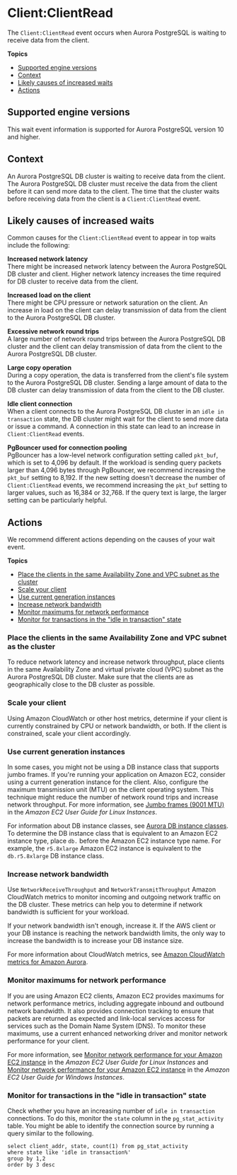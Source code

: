 # Client:ClientRead<a name="apg-waits.clientread"></a>

The `Client:ClientRead` event occurs when Aurora PostgreSQL is waiting to receive data from the client\.

**Topics**
+ [Supported engine versions](#apg-waits.clientread.context.supported)
+ [Context](#apg-waits.clientread.context)
+ [Likely causes of increased waits](#apg-waits.clientread.causes)
+ [Actions](#apg-waits.clientread.actions)

## Supported engine versions<a name="apg-waits.clientread.context.supported"></a>

This wait event information is supported for Aurora PostgreSQL version 10 and higher\.

## Context<a name="apg-waits.clientread.context"></a>

An Aurora PostgreSQL DB cluster is waiting to receive data from the client\. The Aurora PostgreSQL DB cluster must receive the data from the client before it can send more data to the client\. The time that the cluster waits before receiving data from the client is a `Client:ClientRead` event\.

## Likely causes of increased waits<a name="apg-waits.clientread.causes"></a>

Common causes for the `Client:ClientRead` event to appear in top waits include the following: 

**Increased network latency**  
There might be increased network latency between the Aurora PostgreSQL DB cluster and client\. Higher network latency increases the time required for DB cluster to receive data from the client\.

**Increased load on the client**  
There might be CPU pressure or network saturation on the client\. An increase in load on the client can delay transmission of data from the client to the Aurora PostgreSQL DB cluster\.

**Excessive network round trips**  
A large number of network round trips between the Aurora PostgreSQL DB cluster and the client can delay transmission of data from the client to the Aurora PostgreSQL DB cluster\.

**Large copy operation**  
During a copy operation, the data is transferred from the client's file system to the Aurora PostgreSQL DB cluster\. Sending a large amount of data to the DB cluster can delay transmission of data from the client to the DB cluster\.

**Idle client connection**  
When a client connects to the Aurora PostgreSQL DB cluster in an `idle in transaction` state, the DB cluster might wait for the client to send more data or issue a command\. A connection in this state can lead to an increase in `Client:ClientRead` events\.

**PgBouncer used for connection pooling**  
PgBouncer has a low\-level network configuration setting called `pkt_buf`, which is set to 4,096 by default\. If the workload is sending query packets larger than 4,096 bytes through PgBouncer, we recommend increasing the `pkt_buf` setting to 8,192\. If the new setting doesn't decrease the number of `Client:ClientRead` events, we recommend increasing the `pkt_buf` setting to larger values, such as 16,384 or 32,768\. If the query text is large, the larger setting can be particularly helpful\.

## Actions<a name="apg-waits.clientread.actions"></a>

We recommend different actions depending on the causes of your wait event\.

**Topics**
+ [Place the clients in the same Availability Zone and VPC subnet as the cluster](#apg-waits.clientread.actions.az-vpc-subnet)
+ [Scale your client](#apg-waits.clientread.actions.scale-client)
+ [Use current generation instances](#apg-waits.clientread.actions.db-instance-class)
+ [Increase network bandwidth](#apg-waits.clientread.actions.increase-network-bandwidth)
+ [Monitor maximums for network performance](#apg-waits.clientread.actions.monitor-network-performance)
+ [Monitor for transactions in the "idle in transaction" state](#apg-waits.clientread.actions.check-idle-in-transaction)

### Place the clients in the same Availability Zone and VPC subnet as the cluster<a name="apg-waits.clientread.actions.az-vpc-subnet"></a>

To reduce network latency and increase network throughput, place clients in the same Availability Zone and virtual private cloud \(VPC\) subnet as the Aurora PostgreSQL DB cluster\. Make sure that the clients are as geographically close to the DB cluster as possible\.

### Scale your client<a name="apg-waits.clientread.actions.scale-client"></a>

Using Amazon CloudWatch or other host metrics, determine if your client is currently constrained by CPU or network bandwidth, or both\. If the client is constrained, scale your client accordingly\.

### Use current generation instances<a name="apg-waits.clientread.actions.db-instance-class"></a>

In some cases, you might not be using a DB instance class that supports jumbo frames\. If you're running your application on Amazon EC2, consider using a current generation instance for the client\. Also, configure the maximum transmission unit \(MTU\) on the client operating system\. This technique might reduce the number of network round trips and increase network throughput\. For more information, see [ Jumbo frames \(9001 MTU\)](https://docs.aws.amazon.com/AWSEC2/latest/UserGuide/network_mtu.html#jumbo_frame_instances) in the *Amazon EC2 User Guide for Linux Instances*\.

For information about DB instance classes, see [Aurora DB instance classes](Concepts.DBInstanceClass.md)\. To determine the DB instance class that is equivalent to an Amazon EC2 instance type, place `db.` before the Amazon EC2 instance type name\. For example, the `r5.8xlarge` Amazon EC2 instance is equivalent to the `db.r5.8xlarge` DB instance class\.

### Increase network bandwidth<a name="apg-waits.clientread.actions.increase-network-bandwidth"></a>

Use `NetworkReceiveThroughput` and `NetworkTransmitThroughput` Amazon CloudWatch metrics to monitor incoming and outgoing network traffic on the DB cluster\. These metrics can help you to determine if network bandwidth is sufficient for your workload\. 

If your network bandwidth isn't enough, increase it\. If the AWS client or your DB instance is reaching the network bandwidth limits, the only way to increase the bandwidth is to increase your DB instance size\.

For more information about CloudWatch metrics, see [Amazon CloudWatch metrics for Amazon Aurora](Aurora.AuroraMySQL.Monitoring.Metrics.md)\.

### Monitor maximums for network performance<a name="apg-waits.clientread.actions.monitor-network-performance"></a>

If you are using Amazon EC2 clients, Amazon EC2 provides maximums for network performance metrics, including aggregate inbound and outbound network bandwidth\. It also provides connection tracking to ensure that packets are returned as expected and link\-local services access for services such as the Domain Name System \(DNS\)\. To monitor these maximums, use a current enhanced networking driver and monitor network performance for your client\. 

For more information, see [ Monitor network performance for your Amazon EC2 instance](https://docs.aws.amazon.com/AWSEC2/latest/UserGuide/monitoring-network-performance-ena.html) in the *Amazon EC2 User Guide for Linux Instances* and [Monitor network performance for your Amazon EC2 instance](https://docs.aws.amazon.com/AWSEC2/latest/WindowsGuide/monitoring-network-performance-ena.html) in the *Amazon EC2 User Guide for Windows Instances*\.

### Monitor for transactions in the "idle in transaction" state<a name="apg-waits.clientread.actions.check-idle-in-transaction"></a>

Check whether you have an increasing number of `idle in transaction` connections\. To do this, monitor the `state` column in the `pg_stat_activity` table\. You might be able to identify the connection source by running a query similar to the following\.

```
select client_addr, state, count(1) from pg_stat_activity 
where state like 'idle in transaction%' 
group by 1,2 
order by 3 desc
```